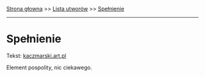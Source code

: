 [Strona głowna](../index.md) >> [Lista utworów](../list.md) >> [Spełnienie](552.md)

---

# Spełnienie

Tekst: [kaczmarski.art.pl](https://www.kaczmarski.art.pl/tworczosc/wiersze/spelnienie/)

Element pospolity, nic ciekawego.